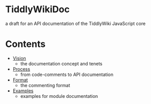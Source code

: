 # TiddlyWikiDoc
a draft for an API documentation of the TiddlyWiki JavaScript core

# Contents

* [Vision](VISION.md)
    * the documentation concept and tenets
* [Process](PROCESS.md)
    * from code-comments to API documentation
* [Format](FORMAT.md)
    * the commenting format
* [Examples](examples)
    * examples for module documentation
